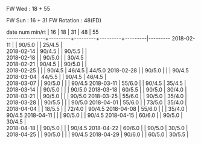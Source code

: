 FW Wed      : 18 + 55

FW Sun      : 16 + 31
FW Rotation :      48(FD)

date num min/rt |    16   |    18   |    31   |    48   |    55   
----------------+---------+---------+---------+---------|---------
2018-02-11      |         |  90/5.0 |         |  25/4.5 |        
2018-02-14      |  90/4.5 |         |  90/5.5 |         |        
2018-02-18      |         |  90/5.0 |         |  30/4.5 |        
2018-02-21      |  90/4.5 |         |  90/5.0 |         |        
2018-02-25      |         |         |  90/4.5 |  46/4.5 |  44/5.0
2018-02-28      |         |  90/5.0 |         |         |  90/4.5
2018-03-04      |  44/5.5 |         |  90/4.5 |  46/4.5 |        
2018-03-07      |         |  90/5.0 |         |         |  90/4.5
2018-03-11      |  55/6.0 |         |  90/4.5 |  35/4.5 |        
2018-03-14      |         |  90/5.0 |         |         |  90/5.0
2018-03-18      |  60/5.5 |         |  90/5.0 |  30/4.0 |        
2018-03-21      |         |  90/5.0 |         |         |  90/5.0
2018-03-25      |  55/6.0 |         |  90/5.0 |  35/4.0 |        
2018-03-28      |         |  90/5.5 |         |         |  90/5.0
2018-04-01      |  55/6.0 |         |  73/5.0 |  35/4.0 |        
2018-04-04      |         |  18/5.5 |         |  72/4.0 |  90/4.5
2018-04-08      |  55/6.0 |         |         |  35/4.0 |  90/4.5
2018-04-11      |         |         |  90/5.0 |         |  90/4.5
2018-04-15      |  60/6.0 |         |  90/5.0 |  30/4.5 |        
2018-04-18      |         |  90/5.0 |         |         |  90/4.5
2018-04-22      |  60/6.0 |         |  90/5.0 |  30/5.0 |        
2018-04-25      |         |  90/5.0 |         |         |  90/4.5
2018-04-29      |  90/6.0 |         |  60/5.0 |  30/5.5 |        

